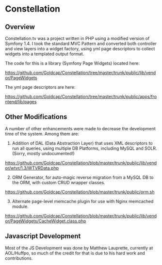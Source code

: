 Constellation
=============

<h2>Overview</h2>
Constellation.tv was a project written in PHP using a modified version of Symfony 1.4. I took the standard 
MVC Pattern and converted both controller and view layers into a widget factory, using yml page descriptors 
to collect widgets into a templated output format.

The code for this is a library (Symfony Page Widgets) located here:

https://github.com/Goldcap/Constellation/tree/master/trunk/public/lib/vendor/PageWidgets

The yml page descriptors are here:

https://github.com/Goldcap/Constellation/tree/master/trunk/public/apps/frontend/lib/pages

<h2>Other Modifications</h2>
A number of other enhancements were made to decrease the development time of the system. Among them are:

1) Addition of DAL (Data Abstraction Layer) that uses XML descriptors to run all queries, using 
multiple DB Platforms, including MySQL and SOLR. (Sorry, mostly undocumented!)

https://github.com/Goldcap/Constellation/blob/master/trunk/public/lib/vendor/wtvr/1.3/WTVRData.php

2) ORM Generator, for auto-magic reverse migration from a MySQL DB to the ORM, with custom CRUD wrapper classes.

https://github.com/Goldcap/Constellation/blob/master/trunk/public/orm.sh

3) Alternate page-level memcache plugin for use with Nginx memcached module.

https://github.com/Goldcap/Constellation/blob/master/trunk/public/lib/vendor/PageWidgets/CacheWidget.class.php

<h2>Javascript Development</h2>
Most of the JS Development was done by Matthew Lauprette, currently at AOL/Huffpo, so much of the credit for that 
is due to his hard work and contributions. 

